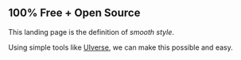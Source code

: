 ## 100% Free + Open Source

This landing page is the definition of *smooth style*.

Using simple tools like [UIverse](https://uiverse.io/), we can make this possible and easy.
